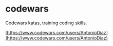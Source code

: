 # codewars

Codewars katas, training coding skills.

[https://www.codewars.com/users/AntonioDiaz](https://www.codewars.com/users/AntonioDiaz)
